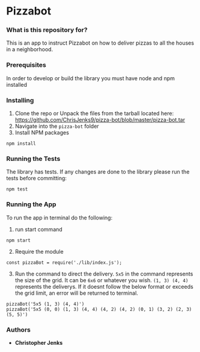 # Pizzabot #

### What is this repository for? ###

This is an app to instruct Pizzabot on how to deliver pizzas to all the houses in a neighborhood.

### Prerequisites ###

In order to develop or build the library you must have node and npm installed

### Installing ###

1. Clone the repo or Unpack the files from the tarball located here: https://github.com/ChrisJenks9/pizza-bot/blob/master/pizza-bot.tar
2. Navigate into the `pizza-bot` folder
3. Install NPM packages

```
npm install
```

### Running the Tests ###

The library has tests. If any changes are done to the library please run the tests before committing:

```
npm test
```

### Running the App ###

To run the app in terminal do the following:

1. run start command

```
npm start
```

2. Require the module

```
const pizzaBot = require('./lib/index.js');
```

3. Run the command to direct the delivery. `5x5` in the command represents the size of the grid. It can be `6x6` or whatever you wish. `(1, 3) (4, 4)` represents the deliverys. If it doesnt follow the below format or exceeds the grid limit, an error will be returned to terminal.

```
pizzaBot('5x5 (1, 3) (4, 4)')
pizzaBot('5x5 (0, 0) (1, 3) (4, 4) (4, 2) (4, 2) (0, 1) (3, 2) (2, 3) (5, 5)')
```


### Authors

* **Christopher Jenks**
